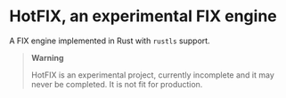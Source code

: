 # HotFIX, an experimental FIX engine

A FIX engine implemented in Rust with `rustls` support.

> **Warning**
>
> HotFIX is an experimental project, currently incomplete and it may never be completed.
> It is not fit for production.
